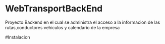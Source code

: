 # WebTransportBackEnd

Proyecto Backend en el cual se administra el acceso a la informacion de las rutas,conductores vehiculos y calendario de la empresa

#Instalacion 
